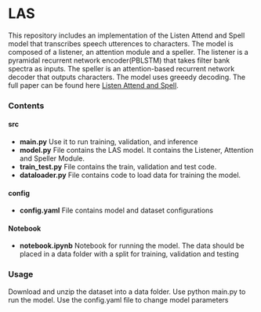 # LAS
This repository includes an implementation of the Listen Attend and Spell model that transcribes speech utterences to characters. The model is composed of a  listener, an attention module and a speller. The listener is a pyramidal recurrent network encoder(PBLSTM) that takes filter bank spectra as inputs. The speller is an attention-based recurrent network decoder that outputs characters. The model uses greeedy decoding. The full paper can be found here [Listen Attend and Spell](https://arxiv.org/abs/1508.01211). 
### Contents
#### src
* **main.py** Use it to run training, validation, and inference
* **model.py** File contains the LAS model. It contains the Listener, Attention and Speller Module.
* **train_test.py** File contains the train, validation and test code.
* **dataloader.py** File contains code to load data for training the model.
#### config
* **config.yaml** File contains model and dataset configurations 
#### Notebook
* **notebook.ipynb** Notebook for running the model. The data should be placed in a data folder with a split for training, validation and testing

### Usage
Download and unzip the dataset into a data folder. Use python main.py to run the model. Use the config.yaml file to change model parameters

